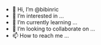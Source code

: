 - 👋 Hi, I’m @bibinric
- 👀 I’m interested in ...
- 🌱 I’m currently learning ...
- 💞️ I’m looking to collaborate on ...
- 📫 How to reach me ...

<!---
bibinric/bibinric is a ✨ special ✨ repository because its `README.md` (this file) appears on your GitHub profile.
You can click the Preview link to take a look at your changes.
--->
